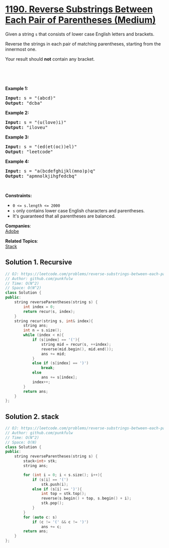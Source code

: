 # [1190. Reverse Substrings Between Each Pair of Parentheses (Medium)](https://leetcode.com/problems/reverse-substrings-between-each-pair-of-parentheses/)

<p>Given a string <code>s</code> that consists of lower case English letters and brackets.&nbsp;</p>

<p>Reverse the strings&nbsp;in each&nbsp;pair of matching parentheses, starting&nbsp;from the innermost one.</p>

<p>Your result should <strong>not</strong> contain any bracket.</p>

<p>&nbsp;</p>

<p>&nbsp;</p>
<p><strong>Example 1:</strong></p>

<pre><strong>Input:</strong> s = "(abcd)"
<strong>Output:</strong> "dcba"
</pre>

<p><strong>Example 2:</strong></p>

<pre><strong>Input:</strong> s = "(u(love)i)"
<strong>Output:</strong> "iloveu"
</pre>

<p><strong>Example 3:</strong></p>

<pre><strong>Input:</strong> s = "(ed(et(oc))el)"
<strong>Output:</strong> "leetcode"
</pre>

<p><strong>Example 4:</strong></p>

<pre><strong>Input:</strong> s = "a(bcdefghijkl(mno)p)q"
<strong>Output:</strong> "apmnolkjihgfedcbq"
</pre>

<p>&nbsp;</p>
<p><strong>Constraints:</strong></p>

<ul>
	<li><code>0 &lt;= s.length &lt;= 2000</code></li>
	<li><code>s</code> only contains lower case English characters and parentheses.</li>
	<li>It's guaranteed that all parentheses are balanced.</li>
</ul>


**Companies**:  
[Adobe](https://leetcode.com/company/adobe)

**Related Topics**:  
[Stack](https://leetcode.com/tag/stack/)

## Solution 1. Recursive


```cpp
// OJ: https://leetcode.com/problems/reverse-substrings-between-each-pair-of-parentheses/
// Author: github.com/punkfulw
// Time: O(N^2)
// Space: O(N^2)
class Solution {
public:
    string reverseParentheses(string s) {
        int index = 0;
        return recur(s, index);
    }
    string recur(string s, int& index){
        string ans;
        int n = s.size();
        while (index < n){
            if (s[index] == '('){
                string mid = recur(s, ++index);
                reverse(mid.begin(), mid.end());
                ans += mid;
            }
            else if (s[index] == ')')
                break;
            else
                ans += s[index];
            index++;
        }
        return ans;
    }
};
```

## Solution 2. stack


```cpp
// OJ: https://leetcode.com/problems/reverse-substrings-between-each-pair-of-parentheses/
// Author: github.com/punkfulw
// Time: O(N^2)
// Space: O(N)
class Solution {
public:
    string reverseParentheses(string s) {
        stack<int> stk;
        string ans;

        for (int i = 0; i < s.size(); i++){
            if (s[i] == '(')
                stk.push(i);
            else if (s[i] == ')'){
                int top = stk.top();
                reverse(s.begin() + top, s.begin() + i);
                stk.pop();
            }
        }
        for (auto c: s)
            if (c != '(' && c != ')')
                ans += c;
        return ans;
    }
};
```

